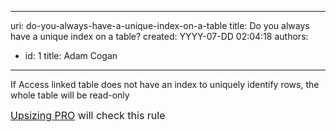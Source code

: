 

---
uri: do-you-always-have-a-unique-index-on-a-table
title: Do you always have a unique index on a table?
created: YYYY-07-DD 02:04:18
authors:
  - id: 1
    title: Adam Cogan
---




<span class='intro'> 
  <p>If Access linked table does not have an index to uniquely identify rows, the whole table will be read-only </p>
<font class="ms-rteCustom-YellowBorderBox" size="+0"><a href="http&#58;//www.ssw.com.au/ssw/UpsizingPRO">Upsizing PRO</a> will check this rule </font>
 </span>




